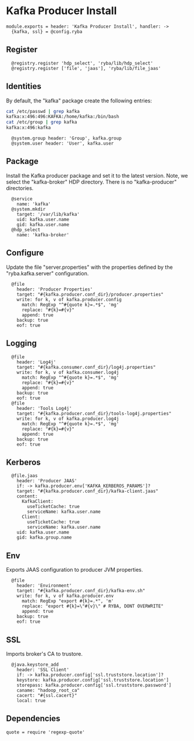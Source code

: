 
# Kafka Producer Install

    module.exports = header: 'Kafka Producer Install', handler: ->
      {kafka, ssl} = @config.ryba

## Register

      @registry.register 'hdp_select', 'ryba/lib/hdp_select'
      @registry.register ['file', 'jaas'], 'ryba/lib/file_jaas'

## Identities

By default, the "kafka" package create the following entries:

```bash
cat /etc/passwd | grep kafka
kafka:x:496:496:KAFKA:/home/kafka:/bin/bash
cat /etc/group | grep kafka
kafka:x:496:kafka
```

      @system.group header: 'Group', kafka.group
      @system.user header: 'User', kafka.user

## Package

Install the Kafka producer package and set it to the latest version. Note, we
select the "kafka-broker" HDP directory. There is no "kafka-producer"
directories.

      @service
        name: 'kafka'
      @system.mkdir
        target: '/var/lib/kafka'
        uid: kafka.user.name
        gid: kafka.user.name
      @hdp_select
        name: 'kafka-broker'

## Configure

Update the file "server.properties" with the properties defined by the
"ryba.kafka.server" configuration.

      @file
        header: 'Producer Properties'
        target: "#{kafka.producer.conf_dir}/producer.properties"
        write: for k, v of kafka.producer.config
          match: RegExp "^#{quote k}=.*$", 'mg'
          replace: "#{k}=#{v}"
          append: true
        backup: true
        eof: true

## Logging

      @file
        header: 'Log4j'
        target: "#{kafka.consumer.conf_dir}/log4j.properties"
        write: for k, v of kafka.consumer.log4j
          match: RegExp "^#{quote k}=.*$", 'mg'
          replace: "#{k}=#{v}"
          append: true
        backup: true
        eof: true
      @file
        header: 'Tools Log4j'
        target: "#{kafka.producer.conf_dir}/tools-log4j.properties"
        write: for k, v of kafka.producer.log4j
          match: RegExp "^#{quote k}=.*$", 'mg'
          replace: "#{k}=#{v}"
          append: true
        backup: true
        eof: true


## Kerberos

      @file.jaas
        header: 'Producer JAAS'
        if: -> kafka.producer.env['KAFKA_KERBEROS_PARAMS']?
        target: "#{kafka.producer.conf_dir}/kafka-client.jaas"
        content:
          KafkaClient:
            useTicketCache: true
            serviceName: kafka.user.name
          Client:
            useTicketCache: true
            serviceName: kafka.user.name
        uid: kafka.user.name
        gid: kafka.group.name

## Env

 Exports JAAS configuration to producer JVM properties.

      @file
        header: 'Environment'
        target: "#{kafka.producer.conf_dir}/kafka-env.sh"
        write: for k, v of kafka.producer.env
          match: RegExp "export #{k}=.*", 'm'
          replace: "export #{k}=\"#{v}\" # RYBA, DONT OVERWRITE"
          append: true
        backup: true
        eof: true

## SSL

  Imports broker's CA to trustore.

      @java.keystore_add
        header: 'SSL Client'
        if: -> kafka.producer.config['ssl.truststore.location']?
        keystore: kafka.producer.config['ssl.truststore.location']
        storepass: kafka.producer.config['ssl.truststore.password']
        caname: "hadoop_root_ca"
        cacert: "#{ssl.cacert}"
        local: true

## Dependencies

    quote = require 'regexp-quote'
